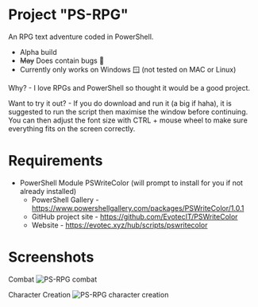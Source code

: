 # Project "PS-RPG"

An RPG text adventure coded in PowerShell.

- Alpha build
- ~~May~~ Does contain bugs 🐛
- Currently only works on Windows 🪟 (not tested on MAC or Linux)

Why? - I love RPGs and PowerShell so thought it would be a good project.

Want to try it out? - If you do download and run it (a big if haha), it is suggested to run the script then maximise the window before continuing. You can then adjust the font size with CTRL + mouse wheel to make sure everything fits on the screen correctly.

# Requirements
- PowerShell Module PSWriteColor (will prompt to install for you if not already installed)
  - PowerShell Gallery - https://www.powershellgallery.com/packages/PSWriteColor/1.0.1
  - GitHub project site - https://github.com/EvotecIT/PSWriteColor
  - Website - https://evotec.xyz/hub/scripts/pswritecolor

# Screenshots
Combat
![PS-RPG combat](https://github.com/user-attachments/assets/1d6d7b04-1db1-4793-90c7-628a1ade3d2e)



Character Creation
![PS-RPG character creation](https://github.com/user-attachments/assets/169f9f80-505f-40b5-a125-6ca12b52a3e7)

